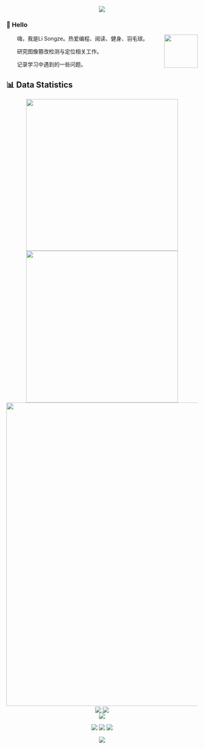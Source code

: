 <!-- https://github.com/kyechan99/capsule-render -->
<p align="center">
<img src="https://capsule-render.vercel.app/api?type=waving&color=timeGradient&height=300&&section=header&text=HI%20THERE!&fontSize=90&fontAlign=50&fontAlignY=30&desc=I%20am%20Li%20Songze!&descAlign=50&descSize=30&descAlignY=60&animation=twinkling">
</p>


### 🙋 Hello

<!-- https://github.com/Peter-JXL -->
<p align="center">
<img align="right" width="88" src="https://avatars.githubusercontent.com/u/119499240?s=400&u=7b336fd876110acf12934df112b8d0bd97bf6bb1&v=4" />
<p>&emsp;&emsp;嗨，我是Li Songze。热爱编程、阅读、健身、羽毛球。</p>
<p>&emsp;&emsp;研究图像篡改检测与定位相关工作。</p>
<p>&emsp;&emsp;记录学习中遇到的一些问题。</p>
</p>



## 📊 Data Statistics

<p align="center">
<!-- https://github.com/anuraghazra/github-readme-stats -->
<img align="center" width="400" src="https://github-readme-stats.vercel.app/api?username=SongzeLi1&theme=transparent&show_icons=true&hide_border=true&show=reviews&hide_title=true&hide=contribs" />
<!-- https://github.com/DenverCoder1/github-readme-streak-stats -->
<img align="center" width="400" src="https://streak-stats.demolab.com?user=SongzeLi1&theme=transparent&date_format=%5BY.%5Dn.j&hide_border=true" />
<br/>
<!-- https://github.com/Ashutosh00710/github-readme-activity-graph -->
<img width="800" src="https://github-readme-activity-graph.vercel.app/graph?username=SongzeLi1&theme=github-compact&hide_border=true&area=true&custom_title=Contribution%20Graph" />
<br/>
  
<!-- https://github.com/anuraghazra/github-readme-stats -->
<img align="center" src="https://github-readme-stats.vercel.app/api/wakatime?username=SongzeLi&theme=transparent&hide_border=true&layout=compact&langs_count=22" />
<!-- https://github.com/anuraghazra/github-readme-stats -->
<img align="center" src="https://github-readme-stats.vercel.app/api/top-langs/?username=SongzeLi&theme=transparent&hide_border=true&layout=donut-vertical&langs_count=3" />
<br/>
  
<!-- https://github.com/tandpfun/skill-icons -->
<img align="center" src="https://skillicons.dev/icons?i=py,pytorch,qt,cpp,linux,matlab,html,ps&theme=light" />
</p>

<p align="center">
<!-- https://github.com/badges/shields -->
<a href="https://github.com/SongzeLi1"><img src="https://img.shields.io/badge/GitHub-SongzeLi1-green?logo=github" /></a>
<img src="https://img.shields.io/badge/QQ-1147972374-blue?logo=tencentqq" />
<!-- https://github.com/antonkomarev/github-profile-views-counter -->
<img src="https://komarev.com/ghpvc/?username=SongzeLi1&abbreviated=true&color=yellow" />
</p>

<!-- https://github.com/kyechan99/capsule-render -->
<p align="center">
<img src="https://capsule-render.vercel.app/api?type=waving&color=timeGradient&height=300&&section=footer&text=THE%20END&fontSize=90&fontAlign=50&fontAlignY=70&desc=Hope%20your%20program%20is%20bug-free!&descAlign=50&descSize=30&descAlignY=40&animation=twinkling" />
</p>
